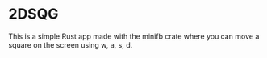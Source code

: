 # 2DSQG
This is a simple Rust app made with the minifb crate where you can move a square on the screen using w, a, s, d.
